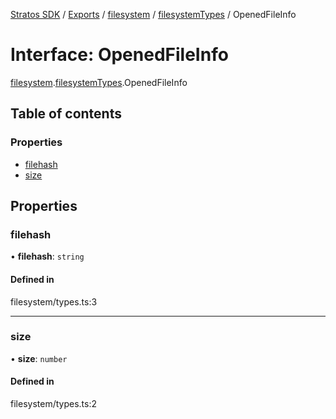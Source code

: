 [Stratos SDK](../README.md) / [Exports](../modules.md) / [filesystem](../modules/filesystem.md) / [filesystemTypes](../modules/filesystem.filesystemTypes.md) / OpenedFileInfo

# Interface: OpenedFileInfo

[filesystem](../modules/filesystem.md).[filesystemTypes](../modules/filesystem.filesystemTypes.md).OpenedFileInfo

## Table of contents

### Properties

- [filehash](filesystem.filesystemTypes.OpenedFileInfo.md#filehash)
- [size](filesystem.filesystemTypes.OpenedFileInfo.md#size)

## Properties

### filehash

• **filehash**: `string`

#### Defined in

filesystem/types.ts:3

___

### size

• **size**: `number`

#### Defined in

filesystem/types.ts:2
